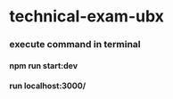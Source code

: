 # technical-exam-ubx

### execute command in terminal
#### npm run start:dev
#### run localhost:3000/
